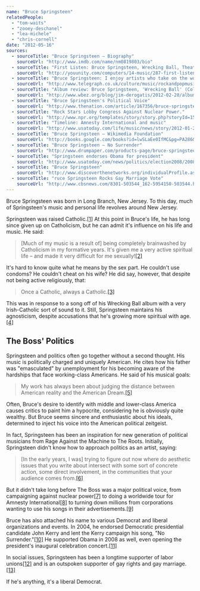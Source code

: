 ```yaml
---
name: "Bruce Springsteen"
relatedPeople:
  - "tom-waits"
  - "zooey-deschanel"
  - "lea-michele"
  - "chris-cornell"
date: "2012-05-16"
sources:
  - sourceTitle: "Bruce Springsteen – Biography"
    sourceUrl: "http://www.imdb.com/name/nm0819803/bio"
  - sourceTitle: "First Listen: Bruce Springsteen, Wrecking Ball, Theatre Marigny, Paris – Reviews – Music"
    sourceUrl: "http://youunity.com/computers/14-music/287-first-listen-bruce-springsteen-wrecking-ball-theatre-marigny-paris-reviews-music.html"
  - sourceTitle: "Bruce Springsteen: I enjoy artists who take on the world"
    sourceUrl: "http://www.telegraph.co.uk/culture/music/rockandpopmusic/9087360/Bruce-Springsteen-I-enjoy-artists-who-take-on-the-world.html"
  - sourceTitle: "Album review: Bruce Springsteen, 'Wrecking Ball' (Columbia)"
    sourceUrl: "http://www.wbez.org/blog/jim-derogatis/2012-02-28/album-review-bruce-springsteen-%E2%80%98wrecking-ball%E2%80%99-columbia-96817"
  - sourceTitle: "Bruce Springsteen's Political Voice"
    sourceUrl: "http://www.thenation.com/article/167356/bruce-springsteens-political-voice"
  - sourceTitle: "Rock Stars Lobby Congress Against Nuclear Power."
    sourceUrl: "http://www.npr.org/templates/story/story.php?storyId=15546014"
  - sourceTitle: "Timeline: Amnesty International and music"
    sourceUrl: "http://www.usatoday.com/life/music/news/story/2012-01-22/amnesty-international-timeline-music/52746050/1"
  - sourceTitle: "Bruce Springsteen – Wikimedia Foundation"
    sourceUrl: "http://books.google.com/books?id=lwSLaEe0IfMC&pg=PA286&lpg=PA286&dq=Bruce+Springsteen+Born+in+the+U.S.A.+Chrysler&source=bl&ots=1iEit501-E&sig=AuhJ9LFICr8TmYHOvvzsJcTJm9I&hl=en&sa=X&ei=78-yT5DUIYOciAKt34WsBA&ved=0CGUQ6AEwCA#v=onepage&q&f=false"
  - sourceTitle: "Bruce Springsteen – No Surrender"
    sourceUrl: "http://www.drumpaper.com/products-page/bruce-springsteen/bruce-springsteen-no-surrender/"
  - sourceTitle: "Springsteen endorses Obama for president"
    sourceUrl: "http://www.usatoday.com/news/politics/election2008/2008-04-16-springsteen_N.htm?csp=34"
  - sourceTitle: "Bruce Springsteen"
    sourceUrl: "http://www.discoverthenetworks.org/individualProfile.asp?indid=1661"
  - sourceTitle: "ruce Springsteen Rocks Gay Marriage Vote"
    sourceUrl: "http://www.cbsnews.com/8301-503544_162-5954150-503544.html"
---
```


Bruce Springsteen was born in Long Branch, New Jersey. To this day, much of Springsteen's music and personal life revolves around New Jersey.

Springsteen was raised Catholic.<a class="source-citation" href="#http://www.imdb.com/name/nm0819803/bio" title="Bruce Springsteen – Biography">[1]</a> At this point in Bruce's life, he has long since given up on Catholicism, but he can admit it's influence on his life and music. He said:

>[Much of my music is a result of] being completely brainwashed by Catholicism in my formative years. It's given me a very active spiritual life – and made it very difficult for me sexually!<a class="source-citation" href="#http://youunity.com/computers/14-music/287-first-listen-bruce-springsteen-wrecking-ball-theatre-marigny-paris-reviews-music.html" title="First Listen: Bruce Springsteen, Wrecking Ball, Theatre Marigny, Paris – Reviews – Music">[2]</a>

It's hard to know quite what he means by the sex part. He couldn't use condoms? He couldn't cheat on his wife? He did say, however, that despite not being active religiously, that:

>Once a Catholic, always a Catholic.<a class="source-citation" href="#http://www.telegraph.co.uk/culture/music/rockandpopmusic/9087360/Bruce-Springsteen-I-enjoy-artists-who-take-on-the-world.html" title="Bruce Springsteen: I enjoy artists who take on the world">[3]</a>

This was in response to a song off of his Wrecking Ball album with a very Irish-Catholic sort of sound to it. Still, Springsteen maintains his agnosticism, despite accusations that he's growing more spiritual with age.<a class="source-citation" href="#http://www.wbez.org/blog/jim-derogatis/2012-02-28/album-review-bruce-springsteen-%E2%80%98wrecking-ball%E2%80%99-columbia-96817" title="Album review: Bruce Springsteen, &apos;Wrecking Ball&apos; (Columbia)">[4]</a>

## The Boss' Politics

Springsteen and politics often go together without a second thought. His music is politically charged and uniquely American. He cites how his father was "emasculated" by unemployment for his becoming aware of the hardships that face working-class Americans. He said of his musical goals:

>My work has always been about judging the distance between American reality and the American Dream.<a class="source-citation" href="#http://www.telegraph.co.uk/culture/music/rockandpopmusic/9087360/Bruce-Springsteen-I-enjoy-artists-who-take-on-the-world.html" title="Bruce Springsteen: I enjoy artists who take on the world">[5]</a>

Often, Bruce's desire to identify with middle and lower-class America causes critics to paint him a hypocrite, considering he is obviously quite wealthy. But Bruce seems sincere and enthusiastic about his ideals, determined to inject his voice into the American political zeitgeist.

In fact, Springsteen has been an inspiration for new generation of political musicians from Rage Against the Machine to The Roots. Initially, Springsteen didn't know how to approach politics as an artist, saying:

>[In the early years, I was] trying to figure out now where do aesthetic issues that you write about intersect with some sort of concrete action, some direct involvement, in the communities that your audience comes from.<a class="source-citation" href="#http://www.thenation.com/article/167356/bruce-springsteens-political-voice" title="Bruce Springsteen&apos;s Political Voice">[6]</a>

But it didn't take long before The Boss was a major political voice, from campaigning against nuclear power<a class="source-citation" href="#http://www.npr.org/templates/story/story.php?storyId=15546014" title="Rock Stars Lobby Congress Against Nuclear Power.">[7]</a> to doing a worldwide tour for Amnesty International<a class="source-citation" href="#http://www.usatoday.com/life/music/news/story/2012-01-22/amnesty-international-timeline-music/52746050/1" title="Timeline: Amnesty International and music">[8]</a> to turning down millions from corporations wanting to use his songs in their advertisements.<a class="source-citation" href="#http://books.google.com/books?id=lwSLaEe0IfMC&pg=PA286&lpg=PA286&dq=Bruce+Springsteen+Born+in+the+U.S.A.+Chrysler&source=bl&ots=1iEit501-E&sig=AuhJ9LFICr8TmYHOvvzsJcTJm9I&hl=en&sa=X&ei=78-yT5DUIYOciAKt34WsBA&ved=0CGUQ6AEwCA#v=onepage&q&f=false" title="Bruce Springsteen – Wikimedia Foundation">[9]</a>

Bruce has also attached his name to various Democrat and liberal organizations and events. In 2004, he endorsed Democratic presidential candidate John Kerry and lent the Kerry campaign his song, "No Surrender."<a class="source-citation" href="#http://www.drumpaper.com/products-page/bruce-springsteen/bruce-springsteen-no-surrender/" title="Bruce Springsteen – No Surrender">[10]</a> He supported Obama in 2008 as well, even opening the president's inaugural celebration concert.<a class="source-citation" href="#http://www.usatoday.com/news/politics/election2008/2008-04-16-springsteen_N.htm?csp=34" title="Springsteen endorses Obama for president">[11]</a>

In social issues, Springsteen has been a longtime supporter of labor unions<a class="source-citation" href="#http://www.discoverthenetworks.org/individualProfile.asp?indid=1661" title="Bruce Springsteen">[12]</a> and is an outspoken supporter of gay rights and gay marriage.<a class="source-citation" href="#http://www.cbsnews.com/8301-503544_162-5954150-503544.html" title="ruce Springsteen Rocks Gay Marriage Vote">[13]</a>

If he's anything, it's a liberal Democrat.